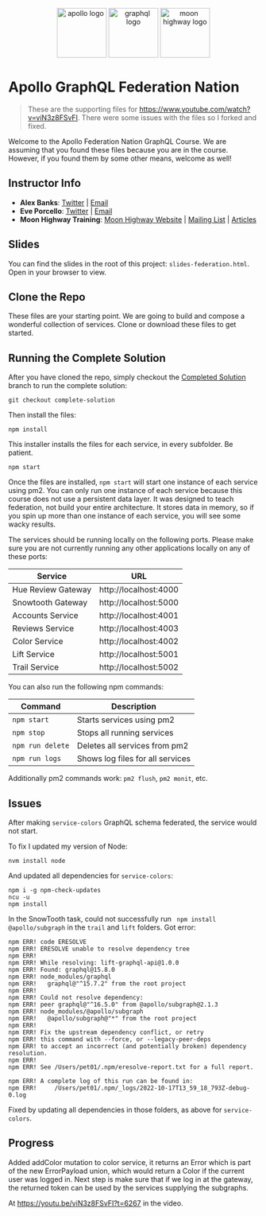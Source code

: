 
<p align="center">
<img src="https://cdn.worldvectorlogo.com/logos/apollo-graphql-compact.svg" width="100" alt="apollo logo" />
<img src="https://upload.wikimedia.org/wikipedia/commons/thumb/1/17/GraphQL_Logo.svg/512px-GraphQL_Logo.svg.png" width="100" alt="graphql logo"/>
<img src="https://i.imgur.com/migo24P.png" width="100" alt="moon highway logo"/>
</p>

# Apollo GraphQL Federation Nation

> These are the supporting files for https://www.youtube.com/watch?v=viN3z8FSvFI. There were some issues with the files so I forked and fixed.

Welcome to the Apollo Federation Nation GraphQL Course. We are assuming that you found these files because you are in the course. However, if you found them by some other means, welcome as well!

## Instructor Info

- **Alex Banks**: [Twitter](https://twitter.com/moontahoe) | [Email](mailto:alex@moonhighway.com)
- **Eve Porcello**: [Twitter](https://twitter.com/eveporcello) | [Email](mailto:eve@moonhighway.com)
- **Moon Highway Training**: [Moon Highway Website](https://www.moonhighway.com) | [Mailing List](http://bit.ly/moonhighway) | [Articles](https://www.moonhighway.com/articles)

## Slides

You can find the slides in the root of this project: `slides-federation.html`. Open in your browser to view.

## Clone the Repo

These files are your starting point. We are going to build and compose a wonderful collection of services. Clone or download these files to get started.


## Running the Complete Solution

After you have cloned the repo, simply checkout the [Completed Solution](https://github.com/MoonHighway/federation-nation/tree/complete-solution) branch to run the complete solution:

```
git checkout complete-solution
```

Then install the files:

```
npm install
```

This installer installs the files for each service, in every subfolder. Be patient. 

```
npm start
```

Once the files are installed, `npm start` will start one instance of each service using pm2. You can only run one instance of each service because this course does not use a persistent data layer. It was designed to teach federation, not build your entire architecture. It stores data in memory, so if you spin up more than one instance of each service, you will see some wacky results. 

The services should be running locally on the following ports. Please make sure you are not currently running any other applications locally on any of these ports:

| Service            | URL                   |
|--------------------|-----------------------|
| Hue Review Gateway | http://localhost:4000 |
| Snowtooth Gateway  | http://localhost:5000 |
| Accounts Service   | http://localhost:4001 |
| Reviews Service    | http://localhost:4003 |
| Color Service      | http://localhost:4002 |
| Lift Service       | http://localhost:5001 |
| Trail Service      | http://localhost:5002 |

You can also run the following npm commands:

| Command          | Description                      |
|------------------|----------------------------------|
| `npm start`      | Starts services using pm2        |
| `npm stop`       | Stops all running services       |
| `npm run delete` | Deletes all services from pm2    |
| `npm run logs`   | Shows log files for all services |

Additionally pm2 commands work: `pm2 flush`, `pm2 monit`, etc.

## Issues

After making `service-colors` GraphQL schema federated, the service would not start.

To fix I updated my version of Node:

```
nvm install node
```

And updated all dependencies for `service-colors`:

```
npm i -g npm-check-updates
ncu -u
npm install
```

In the SnowTooth task, could not successfully run ` npm install @apollo/subgraph` in the `trail` and `lift` folders. Got error:

```
npm ERR! code ERESOLVE
npm ERR! ERESOLVE unable to resolve dependency tree
npm ERR!
npm ERR! While resolving: lift-graphql-api@1.0.0
npm ERR! Found: graphql@15.8.0
npm ERR! node_modules/graphql
npm ERR!   graphql@"^15.7.2" from the root project
npm ERR!
npm ERR! Could not resolve dependency:
npm ERR! peer graphql@"^16.5.0" from @apollo/subgraph@2.1.3
npm ERR! node_modules/@apollo/subgraph
npm ERR!   @apollo/subgraph@"*" from the root project
npm ERR!
npm ERR! Fix the upstream dependency conflict, or retry
npm ERR! this command with --force, or --legacy-peer-deps
npm ERR! to accept an incorrect (and potentially broken) dependency resolution.
npm ERR!
npm ERR! See /Users/pet01/.npm/eresolve-report.txt for a full report.

npm ERR! A complete log of this run can be found in:
npm ERR!     /Users/pet01/.npm/_logs/2022-10-17T13_59_18_793Z-debug-0.log
```

Fixed by updating all dependencies in those folders, as above for `service-colors`.

## Progress

Added addColor mutation to color service, it returns an Error which is part of the new ErrorPayload union, which would return a Color if the current user was logged in. Next step is make sure that if we log in at the gateway, the returned token can be used by the services supplying the subgraphs.

At https://youtu.be/viN3z8FSvFI?t=6267 in the video.